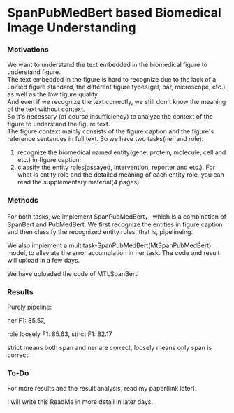 # SpanPubMedBert based Biomedical Image Understanding
### Motivations
We want to understand the text embedded in the biomedical figure to understand figure.   
The text embedded in the figure is hard to recognize due to the lack of a unified figure standard, the different figure types(gel, bar, microscope, etc.), as well as the low figure quality.   
And even if we recognize the text correctly, we still don't know the meaning of the text without context.   
So it's necessary (of course insufficiency) to analyze the context of the figure to understand the figure text.   
The figure context mainly consists of the figure caption and the figure's reference sentences in full text. So we have two tasks(ner and role):

1. recognize the biomedical named entity(gene, protein, molecule, cell and etc.) in figure caption;
2. classify the entity roles(assayed, intervention, reporter and etc.). For what is entity role and the detailed meaning of each entity role, you can read the supplementary material(4 pages).

### Methods
For both tasks, we implement SpanPubMedBert， which is a combination of SpanBert and PubMedBert. We first recognize the entities in figure caption and then classify the recognized entity roles, that is, pipelineing.  

We also implement a multitask-SpanPubMedBert(MtSpanPubMedBert) model, to alleviate the error accumulation in ner task. The code and result will upload in a few days.     

We have uploaded the code of MTLSpanBert!

### Results
Purely pipeline:  

ner F1: 85.57,  

role loosely F1: 85.63, strict F1: 82.17  

strict means both span and ner are correct, loosely means only span is correct.  

### To-Do
For more results and the result analysis, read my paper(link later).  

I will write this ReadMe in more detail in later days.
